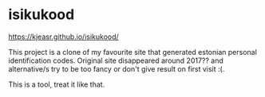 # isikukood

https://kjeasr.github.io/isikukood/

This project is a clone of my favourite site that generated estonian personal identification codes. Original site disappeared around 2017?? and alternative/s try 
to be too fancy or don't give result on first visit :(.

This is a tool, treat it like that.
